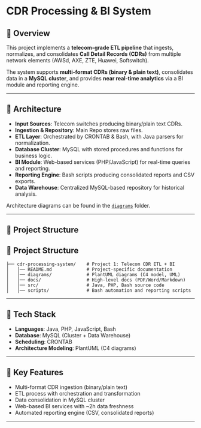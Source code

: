 # CDR Processing & BI System

## 📘 Overview
This project implements a **telecom-grade ETL pipeline** that ingests, normalizes, and consolidates **Call Detail Records (CDRs)** from multiple network elements (AWSd, AXE, ZTE, Huawei, Softswitch).  

The system supports **multi-format CDRs (binary & plain text)**, consolidates data in a **MySQL cluster**, and provides **near real-time analytics** via a BI module and reporting engine.

---

## 📐 Architecture

- **Input Sources**: Telecom switches producing binary/plain text CDRs.  
- **Ingestion & Repository**: Main Repo stores raw files.  
- **ETL Layer**: Orchestrated by CRONTAB & Bash, with Java parsers for normalization.  
- **Database Cluster**: MySQL with stored procedures and functions for business logic.  
- **BI Module**: Web-based services (PHP/JavaScript) for real-time queries and reporting.  
- **Reporting Engine**: Bash scripts producing consolidated reports and CSV exports.  
- **Data Warehouse**: Centralized MySQL-based repository for historical analysis.  

Architecture diagrams can be found in the [`diagrams`](./diagrams) folder.

---

## 📂 Project Structure

## 📂 Project Structure

```text
├── cdr-processing-system/    # Project 1: Telecom CDR ETL + BI
│   │── README.md             # Project-specific documentation
│   │── diagrams/             # PlantUML diagrams (C4 model, UML)
│   │── docs/                 # High-level docs (PDF/Word/Markdown)
│   │── src/                  # Java, PHP, Bash source code
│   │── scripts/              # Bash automation and reporting scripts

```

---

## 🔧 Tech Stack

- **Languages**: Java, PHP, JavaScript, Bash  
- **Database**: MySQL (Cluster + Data Warehouse)  
- **Scheduling**: CRONTAB  
- **Architecture Modeling**: PlantUML (C4 diagrams)  

---

## 🚀 Key Features

- Multi-format CDR ingestion (binary/plain text)  
- ETL process with orchestration and transformation  
- Data consolidation in MySQL cluster  
- Web-based BI services with ~2h data freshness  
- Automated reporting engine (CSV, consolidated reports)  

---
